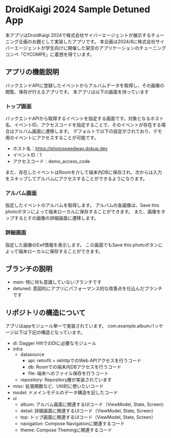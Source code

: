 # DroidKaigi 2024 Sample Detuned App

本アプリはDroidKaigi 2024で株式会社サイバーエージェントが展示するチューニング企画のお題として実装したアプリです。
本企画は2024/8に株式会社サイバーエージェントが学生向けに開催した架空のアプリケーションのチューニングコンペ「CYCOMPE」に着想を得ています。

## アプリの機能説明

バックエンドAPIに登録したイベントからアルバムデータを取得し、その画像の閲覧、保存が行えるアプリです。
本アプリは以下の画面を持っています

### トップ画面

バックエンドAPIから取得するイベントを指定する画面です。対象となるホスト名、イベントID、アクセスコードを指定することで、そのイベントが存在する場合はアルバム画面に遷移します。
デフォルトで以下の設定がされており、デモ用のイベントにアクセスすることが可能です。

- ホスト名：https://photospeedway.dokup.dev
- イベントID：1
- アクセスコード：demo_access_code

また、存在したイベントはRoomを介して端末内DBに保存され、次からは入力をスキップしてアルバムにアクセスすることができるようになります。

### アルバム画面

指定したイベントのアルバムを取得します。
アルバムの各画像は、Save this photoボタンによって端末ローカルに保存することができます。
また、画像をタップするとその画像の詳細画面に遷移します。

### 詳細画面

指定した画像のExif情報を表示します。
この画面でもSave this photoボタンによって端末ローカルに保存することができます。

## ブランチの説明

- main: 特に何も意識していないブランチです
- detuned: 意図的にアプリにパフォーマンス的な改善点を仕込んだブランチです

## リポジトリの構造について

アプリはappモジュール単一で実装されています。
com.example.albumパッケージ以下は下記の構造となっています。

- di: Dagger HiltでのDIに必要なモジュール
- infra
  - datasource
    - api: retrofit + okhttpでのWeb APIアクセスを行うコード
    - db: Roomでの端末内DBアクセスを行うコード
    - file: 端末へのファイル保存を行うコート
  - repository: Repository層が実装されています
- misc: 拡張関数など、Util的に使いたいコード
- model: ドメインモデルのデータ構造を記したコード
- ui
  - album: アルバム画面に関連するUIコード（ViewModel, State, Screen）
  - detail: 詳細画面に関連するUIコード（ViewModel, State, Screen）
  - top: トップ画面に関連するUIコード（ViewModel, State, Screen）
  - navigation: Compose Navigationに関連するコード
  - theme: Compose Themingに関連するコード
